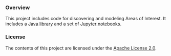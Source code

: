 ### Overview

This project includes code for discovering and modeling Areas of Interest. It includes a [Java library](https://github.com/SLIPO-EU/loci/tree/master/loci-java) and a set of [Jupyter notebooks](https://github.com/SLIPO-EU/loci/tree/master/loci-notebooks).

### License

The contents of this project are licensed under the [Apache License 2.0](https://github.com/SLIPO-EU/loci/blob/master/LICENSE).

